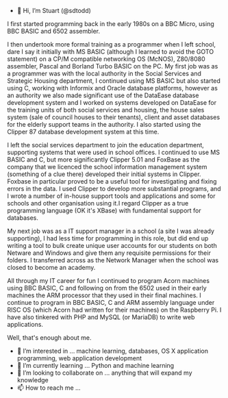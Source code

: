 - 👋 Hi, I’m Stuart (@sdtodd)

I first started programming back in the early 1980s on a BBC Micro, using BBC BASIC and 6502 assembler. 

I then undertook more formal training as a programmer when I left school, dare I say it initially with MS BASIC (although I learned to avoid the GOTO statement) on a CP/M compatible networking OS (McNOS), Z80/8080 assembler, Pascal and Borland Turbo BASIC on the PC. My first job was as a programmer was with the local authority in the Social Services and Strategic Housing department, I continued using MS BASIC but also started using C, working with Informix and Oracle database platforms, however as an authority we also made significant use of the DataEase database development system and I worked on systems developed on DataEase for the training units of both social services and housing, the house sales system (sale of council houses to their tenants), client and asset databases for the elderly support teams in the authority. I also started using the Clipper 87 database development system at this time. 

I left the social services department to join the education department, supporting systems that were used in school offices. I continued to use MS BASIC and C, but more significantly Clipper 5.01 and FoxBase as the company that we licenced the school information management system (something of a clue there) developed their initial systems in Clipper. Foxbase in particular proved to be a useful tool for investigating and fixing errors in the data. I used Clipper to develop more substantial programs, and I wrote a number of in-house support tools and applications and some for schools and other organisation using it.I regard Clipper as a true programming language (OK it's XBase) with fundamental support for databases. 

My next job was as a IT support manager in a school (a site I was already supporting), I had less time for programming in this role, but did end up writing a tool to bulk create unique user accounts for our students on both Netware and Windows and give them any requisite permissions for their folders. I transferred across as the Network Manager when the school was closed to become an academy.

All through my IT career for fun I continued to program Acorn machines using BBC BASIC, C and following on from the 6502 used in their early machines the ARM processor that they used in their final machines. I continue to program in BBC BASIC, C and ARM assembly language under RISC OS (which Acorn had written for their machines) on the Raspberry Pi. I have also tinkered with PHP and MySQL (or MariaDB) to write web applications.

Well, that's enough about me.

- 👀 I’m interested in ... machine learning, databases, OS X application programming, web application development
- 🌱 I’m currently learning ... Python and machine learning
- 💞️ I’m looking to collaborate on ... anything that will expand my knowledge
- 📫 How to reach me ...

<!---
sdtodd/sdtodd is a ✨ special ✨ repository because its `README.md` (this file) appears on your GitHub profile.
You can click the Preview link to take a look at your changes.
--->
